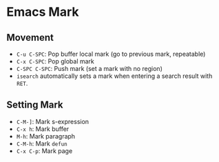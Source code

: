 # Emacs Mark

## Movement

- `C-u C-SPC`: Pop buffer local mark (go to previous mark, repeatable)
- `C-x C-SPC`: Pop global mark
- `C-SPC C-SPC`: Push mark (set a mark with no region)
- `isearch` automatically sets a mark when entering a search result with `RET`.

## Setting Mark

- `C-M-]`: Mark s-expression
- `C-x h`: Mark buffer
- `M-h`: Mark paragraph
- `C-M-h`: Mark `defun`
- `C-x C-p`: Mark page
